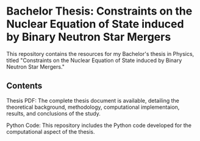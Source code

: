 # Bachelor Thesis: Constraints on the Nuclear Equation of State induced by Binary Neutron Star Mergers
This repository contains the resources for my Bachelor's thesis in Physics, titled "Constraints on the Nuclear Equation of State induced by Binary Neutron Star Mergers."
## Contents
Thesis PDF: The complete thesis document is available, detailing the theoretical background, methodology, computational implementaion, results, and conclusions of the study.

Python Code: This repository includes the Python code developed for the computational aspect of the thesis.
